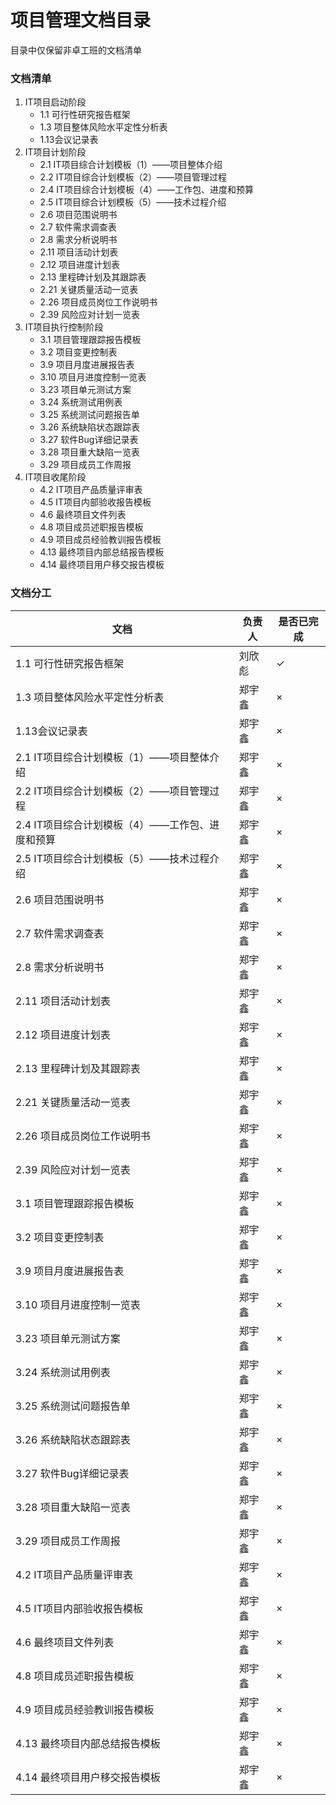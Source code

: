 # 项目管理文档目录
目录中仅保留非卓工班的文档清单

### 文档清单
1. IT项目启动阶段
   - 1.1 可行性研究报告框架
   - 1.3 项目整体风险水平定性分析表
   - 1.13会议记录表
2. IT项目计划阶段
   - 2.1  IT项目综合计划模板（1）——项目整体介绍
   - 2.2  IT项目综合计划模板（2）——项目管理过程
   - 2.4  IT项目综合计划模板（4）——工作包、进度和预算
   - 2.5  IT项目综合计划模板（5）——技术过程介绍
   - 2.6  项目范围说明书
   - 2.7  软件需求调查表
   - 2.8  需求分析说明书
   - 2.11 项目活动计划表
   - 2.12 项目进度计划表
   - 2.13 里程碑计划及其跟踪表
   - 2.21 关键质量活动一览表
   - 2.26 项目成员岗位工作说明书
   - 2.39 风险应对计划一览表
3. IT项目执行控制阶段
   - 3.1 项目管理跟踪报告模板
   - 3.2 项目变更控制表
   - 3.9 项目月度进展报告表
   - 3.10 项目月进度控制一览表
   - 3.23 项目单元测试方案
   - 3.24 系统测试用例表
   - 3.25 系统测试问题报告单
   - 3.26 系统缺陷状态跟踪表
   - 3.27 软件Bug详细记录表
   - 3.28 项目重大缺陷一览表
   - 3.29 项目成员工作周报
4. IT项目收尾阶段
   - 4.2  IT项目产品质量评审表
   - 4.5  IT项目内部验收报告模板
   - 4.6  最终项目文件列表
   - 4.8  项目成员述职报告模板
   - 4.9  项目成员经验教训报告模板
   - 4.13 最终项目内部总结报告模板
   - 4.14 最终项目用户移交报告模板


### 文档分工
| 文档|负责人|是否已完成|
| -- |  --  |    --   |
|1.1 可行性研究报告框架| 刘欣彪 | ✓ |
|1.3 项目整体风险水平定性分析表| 郑宇鑫| × |
|1.13会议记录表| 郑宇鑫 | × |
|2.1  IT项目综合计划模板（1）——项目整体介绍| 郑宇鑫 | × |
|2.2  IT项目综合计划模板（2）——项目管理过程| 郑宇鑫 | × |
|2.4  IT项目综合计划模板（4）——工作包、进度和预算| 郑宇鑫 | × |
|2.5  IT项目综合计划模板（5）——技术过程介绍| 郑宇鑫 | × |
|2.6  项目范围说明书| 郑宇鑫 | × |
|2.7  软件需求调查表| 郑宇鑫 | × |
|2.8  需求分析说明书| 郑宇鑫 | × |
|2.11 项目活动计划表| 郑宇鑫 | × |
|2.12 项目进度计划表| 郑宇鑫 | × |
|2.13 里程碑计划及其跟踪表| 郑宇鑫 | × |
|2.21 关键质量活动一览表| 郑宇鑫 | × |
|2.26 项目成员岗位工作说明书| 郑宇鑫 | × |
|2.39 风险应对计划一览表| 郑宇鑫 | × |
|3.1 项目管理跟踪报告模板| 郑宇鑫 | × |
|3.2 项目变更控制表| 郑宇鑫 | × |
|3.9 项目月度进展报告表| 郑宇鑫 | × |
|3.10 项目月进度控制一览表| 郑宇鑫 | × |
|3.23 项目单元测试方案| 郑宇鑫 | × |
|3.24 系统测试用例表| 郑宇鑫 | × |
|3.25 系统测试问题报告单| 郑宇鑫 | × |
|3.26 系统缺陷状态跟踪表| 郑宇鑫 | × |
|3.27 软件Bug详细记录表| 郑宇鑫 | × |
|3.28 项目重大缺陷一览表| 郑宇鑫 | × |
|3.29 项目成员工作周报| 郑宇鑫 | × |
|4.2  IT项目产品质量评审表| 郑宇鑫 | × |
|4.5  IT项目内部验收报告模板| 郑宇鑫 | × |
|4.6  最终项目文件列表| 郑宇鑫 | × |
|4.8  项目成员述职报告模板| 郑宇鑫 | × |
|4.9  项目成员经验教训报告模板| 郑宇鑫 | × |
|4.13 最终项目内部总结报告模板| 郑宇鑫 | × |
|4.14 最终项目用户移交报告模板| 郑宇鑫 | × |
